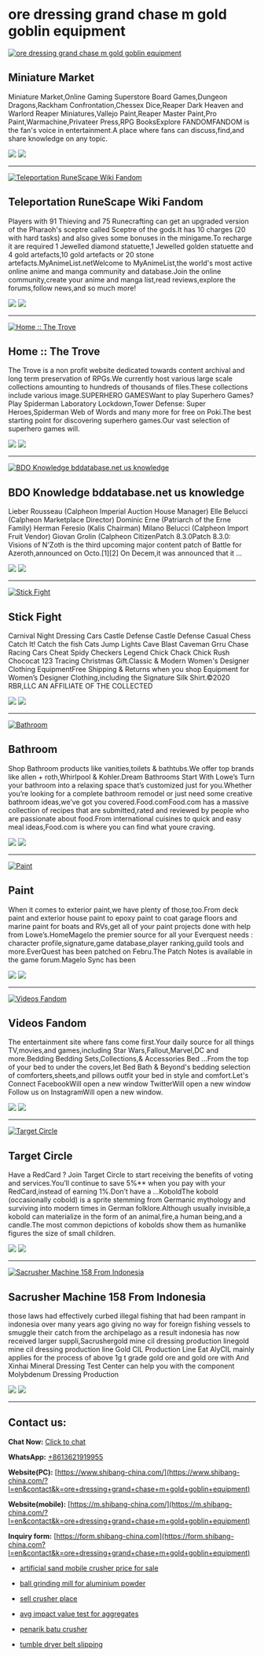 # ore dressing grand chase m gold goblin equipment

<a href="https://swt.shibang-china.com/?l=en&img&k=ore+dressing+grand+chase+m+gold+goblin+equipment" target="_blank">![ore dressing grand chase m gold goblin equipment](http://static.shibang-china.com/all-800x300/1005.jpg)</a>

## Miniature Market
Miniature Market,Online Gaming Superstore Board Games,Dungeon Dragons,Rackham Confrontation,Chessex Dice,Reaper Dark Heaven and Warlord Reaper Miniatures,Vallejo Paint,Reaper Master Paint,Pro Paint,Warmachine,Privateer Press,RPG BooksExplore FANDOMFANDOM is the fan's voice in entertainment.A place where fans can discuss,find,and share knowledge on any topic.


<a href="https://whatsapp.shibangsoft.com/WhatsApp.php" target="_blank" title="WhatsApp">![](http://static.shibang-china.com/icon/whatsapp.png)</a> <a href="https://swt.shibang-china.com/?l=en&icon&k=ore+dressing+grand+chase+m+gold+goblin+equipment" target="_blank">![](http://static.shibang-china.com/icon/chat-en.png)</a>

---

<a href="https://swt.shibang-china.com/?l=en&img&k=ore+dressing+grand+chase+m+gold+goblin+equipment" target="_blank">![Teleportation RuneScape Wiki Fandom](http://static.shibang-china.com/all-800x300/1322.jpg)</a>

## Teleportation RuneScape Wiki Fandom
Players with 91 Thieving and 75 Runecrafting can get an upgraded version of the Pharaoh's sceptre called Sceptre of the gods.It has 10 charges (20 with hard tasks) and also gives some bonuses in the minigame.To recharge it are required 1 Jewelled diamond statuette,1 Jewelled golden statuette and 4 gold artefacts,10 gold artefacts or 20 stone artefacts.MyAnimeList.netWelcome to MyAnimeList,the world's most active online anime and manga community and database.Join the online community,create your anime and manga list,read reviews,explore the forums,follow news,and so much more!


<a href="https://whatsapp.shibangsoft.com/WhatsApp.php" target="_blank" title="WhatsApp">![](http://static.shibang-china.com/icon/whatsapp.png)</a> <a href="https://swt.shibang-china.com/?l=en&icon&k=ore+dressing+grand+chase+m+gold+goblin+equipment" target="_blank">![](http://static.shibang-china.com/icon/chat-en.png)</a>

---

<a href="https://swt.shibang-china.com/?l=en&img&k=ore+dressing+grand+chase+m+gold+goblin+equipment" target="_blank">![Home :: The Trove](http://static.shibang-china.com/all-800x300/901.jpg)</a>

## Home :: The Trove
The Trove is a non profit website dedicated towards content archival and long term preservation of RPGs.We currently host various large scale collections amounting to hundreds of thousands of files.These collections include various image.SUPERHERO GAMESWant to play Superhero Games? Play Spiderman Laboratory Lockdown,Tower Defense: Super Heroes,Spiderman Web of Words and many more for free on Poki.The best starting point for discovering superhero games.Our vast selection of superhero games will.


<a href="https://whatsapp.shibangsoft.com/WhatsApp.php" target="_blank" title="WhatsApp">![](http://static.shibang-china.com/icon/whatsapp.png)</a> <a href="https://swt.shibang-china.com/?l=en&icon&k=ore+dressing+grand+chase+m+gold+goblin+equipment" target="_blank">![](http://static.shibang-china.com/icon/chat-en.png)</a>

---

<a href="https://swt.shibang-china.com/?l=en&img&k=ore+dressing+grand+chase+m+gold+goblin+equipment" target="_blank">![BDO Knowledge bddatabase.net us knowledge](http://static.shibang-china.com/all-800x300/1130.jpg)</a>

## BDO Knowledge bddatabase.net us knowledge
Lieber Rousseau (Calpheon Imperial Auction House Manager) Elle Belucci (Calpheon Marketplace Director) Dominic Erne (Patriarch of the Erne Family) Herman Feresio (Kalis Chairman) Milano Belucci (Calpheon Import Fruit Vendor) Giovan Grolin (Calpheon CitizenPatch 8.3.0Patch 8.3.0: Visions of N'Zoth is the third upcoming major content patch of Battle for Azeroth,announced on Octo.[1][2] On Decem,it was announced that it …


<a href="https://whatsapp.shibangsoft.com/WhatsApp.php" target="_blank" title="WhatsApp">![](http://static.shibang-china.com/icon/whatsapp.png)</a> <a href="https://swt.shibang-china.com/?l=en&icon&k=ore+dressing+grand+chase+m+gold+goblin+equipment" target="_blank">![](http://static.shibang-china.com/icon/chat-en.png)</a>

---

<a href="https://swt.shibang-china.com/?l=en&img&k=ore+dressing+grand+chase+m+gold+goblin+equipment" target="_blank">![Stick Fight](http://static.shibang-china.com/all-800x300/1463.jpg)</a>

## Stick Fight
Carnival Night Dressing Cars Castle Defense Castle Defense Casual Chess Catch It! Catch the fish Cats Jump Lights Cave Blast Caveman Grru Chase Racing Cars Cheat Spidy Checkers Legend Chick Chack Chick Rush Chococat 123 Tracing Christmas Gift.Classic &amp; Modern Women's Designer Clothing EquipmentFree Shipping &amp; Returns when you shop Equipment for Women’s Designer Clothing,including the Signature Silk Shirt.&#169;2020 RBR,LLC AN AFFILIATE OF THE COLLECTED


<a href="https://whatsapp.shibangsoft.com/WhatsApp.php" target="_blank" title="WhatsApp">![](http://static.shibang-china.com/icon/whatsapp.png)</a> <a href="https://swt.shibang-china.com/?l=en&icon&k=ore+dressing+grand+chase+m+gold+goblin+equipment" target="_blank">![](http://static.shibang-china.com/icon/chat-en.png)</a>

---

<a href="https://swt.shibang-china.com/?l=en&img&k=ore+dressing+grand+chase+m+gold+goblin+equipment" target="_blank">![Bathroom](http://static.shibang-china.com/all-800x300/984.jpg)</a>

## Bathroom
Shop Bathroom products like vanities,toilets &amp; bathtubs.We offer top brands like allen + roth,Whirlpool &amp; Kohler.Dream Bathrooms Start With Lowe’s Turn your bathroom into a relaxing space that’s customized just for you.Whether you’re looking for a complete bathroom remodel or just need some creative bathroom ideas,we’ve got you covered.Food.comFood.com has a massive collection of recipes that are submitted,rated and reviewed by people who are passionate about food.From international cuisines to quick and easy meal ideas,Food.com is where you can find what youre craving.


<a href="https://whatsapp.shibangsoft.com/WhatsApp.php" target="_blank" title="WhatsApp">![](http://static.shibang-china.com/icon/whatsapp.png)</a> <a href="https://swt.shibang-china.com/?l=en&icon&k=ore+dressing+grand+chase+m+gold+goblin+equipment" target="_blank">![](http://static.shibang-china.com/icon/chat-en.png)</a>

---

<a href="https://swt.shibang-china.com/?l=en&img&k=ore+dressing+grand+chase+m+gold+goblin+equipment" target="_blank">![Paint](http://static.shibang-china.com/all-800x300/803.jpg)</a>

## Paint
When it comes to exterior paint,we have plenty of those,too.From deck paint and exterior house paint to epoxy paint to coat garage floors and marine paint for boats and RVs,get all of your paint projects done with help from Lowe’s.HomeMagelo the premier source for all your Everquest needs : character profile,signature,game database,player ranking,guild tools and more.EverQuest has been patched on Febru.The Patch Notes is available in the game forum.Magelo Sync has been


<a href="https://whatsapp.shibangsoft.com/WhatsApp.php" target="_blank" title="WhatsApp">![](http://static.shibang-china.com/icon/whatsapp.png)</a> <a href="https://swt.shibang-china.com/?l=en&icon&k=ore+dressing+grand+chase+m+gold+goblin+equipment" target="_blank">![](http://static.shibang-china.com/icon/chat-en.png)</a>

---

<a href="https://swt.shibang-china.com/?l=en&img&k=ore+dressing+grand+chase+m+gold+goblin+equipment" target="_blank">![Videos Fandom](http://static.shibang-china.com/all-800x300/386.jpg)</a>

## Videos Fandom
The entertainment site where fans come first.Your daily source for all things TV,movies,and games,including Star Wars,Fallout,Marvel,DC and more.Bedding Bedding Sets,Collections,&amp; Accessories Bed …From the top of your bed to under the covers,let Bed Bath &amp; Beyond's bedding selection of comforters,sheets,and pillows outfit your bed in style and comfort.Let's Connect FacebookWill open a new window TwitterWill open a new window Follow us on InstagramWill open a new window.


<a href="https://whatsapp.shibangsoft.com/WhatsApp.php" target="_blank" title="WhatsApp">![](http://static.shibang-china.com/icon/whatsapp.png)</a> <a href="https://swt.shibang-china.com/?l=en&icon&k=ore+dressing+grand+chase+m+gold+goblin+equipment" target="_blank">![](http://static.shibang-china.com/icon/chat-en.png)</a>

---

<a href="https://swt.shibang-china.com/?l=en&img&k=ore+dressing+grand+chase+m+gold+goblin+equipment" target="_blank">![Target Circle](http://static.shibang-china.com/all-800x300/1134.jpg)</a>

## Target Circle
Have a RedCard ? Join Target Circle to start receiving the benefits of voting and services.You’ll continue to save 5%** when you pay with your RedCard,instead of earning 1%.Don’t have a …KoboldThe kobold (occasionally cobold) is a sprite stemming from Germanic mythology and surviving into modern times in German folklore.Although usually invisible,a kobold can materialize in the form of an animal,fire,a human being,and a candle.The most common depictions of kobolds show them as humanlike figures the size of small children.


<a href="https://whatsapp.shibangsoft.com/WhatsApp.php" target="_blank" title="WhatsApp">![](http://static.shibang-china.com/icon/whatsapp.png)</a> <a href="https://swt.shibang-china.com/?l=en&icon&k=ore+dressing+grand+chase+m+gold+goblin+equipment" target="_blank">![](http://static.shibang-china.com/icon/chat-en.png)</a>

---

<a href="https://swt.shibang-china.com/?l=en&img&k=ore+dressing+grand+chase+m+gold+goblin+equipment" target="_blank">![Sacrusher Machine 158 From Indonesia](http://static.shibang-china.com/all-800x300/55.jpg)</a>

## Sacrusher Machine 158 From Indonesia
those laws had effectively curbed illegal fishing that had been rampant in indonesia over many years ago giving no way for foreign fishing vessels to smuggle their catch from the archipelago as a result indonesia has now received larger suppli,Sacrushergold mine cil dressing production linegold mine cil dressing production line Gold CIL Production Line Eat AlyCIL mainly applies for the process of above 1g t grade gold ore and gold ore with And Xinhai Mineral Dressing Test Center can help you with the component Molybdenum Dressing Production


<a href="https://whatsapp.shibangsoft.com/WhatsApp.php" target="_blank" title="WhatsApp">![](http://static.shibang-china.com/icon/whatsapp.png)</a> <a href="https://swt.shibang-china.com/?l=en&icon&k=ore+dressing+grand+chase+m+gold+goblin+equipment" target="_blank">![](http://static.shibang-china.com/icon/chat-en.png)</a>

---
## Contact us:

**Chat Now:** [Click to chat](https://swt.shibang-china.com?l=en&contact&k=ore+dressing+grand+chase+m+gold+goblin+equipment)

**WhatsApp:**  [+8613621919955](https://whatsapp.shibangsoft.com/WhatsApp.php)

**Website(PC):** [https://www.shibang-china.com/](https://www.shibang-china.com/?l=en&contact&k=ore+dressing+grand+chase+m+gold+goblin+equipment)

**Website(mobile):** [https://m.shibang-china.com/](https://m.shibang-china.com/?l=en&contact&k=ore+dressing+grand+chase+m+gold+goblin+equipment)

**Inquiry form:** [https://form.shibang-china.com](https://form.shibang-china.com?l=en&contact&k=ore+dressing+grand+chase+m+gold+goblin+equipment)

* [artificial sand mobile crusher price for sale](../158/artificial%20sand%20mobile%20crusher%20price%20for%20sale.md)

* [ball grinding mill for aluminium powder](../154/ball%20grinding%20mill%20for%20aluminium%20powder.md)

* [sell crusher place](../159/sell%20crusher%20place.md)

* [avg impact value test for aggregates](../152/avg%20impact%20value%20test%20for%20aggregates.md)

* [penarik batu crusher](../157/penarik%20batu%20crusher.md)

* [tumble dryer belt slipping](../160/tumble%20dryer%20belt%20slipping.md)